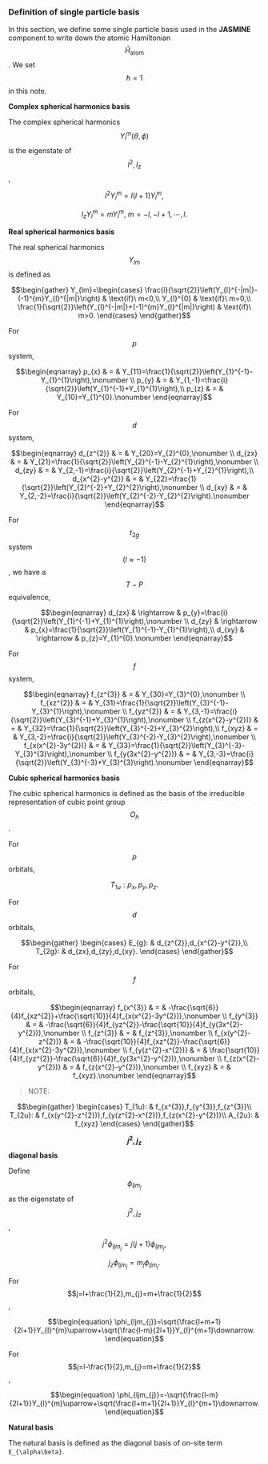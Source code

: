### Definition of single particle basis

In this section, we define some single particle basis used in the **JASMINE** component to write down the atomic Hamiltonian $$\hat{H}_{\text{atom}}$$. We set $$\hbar=1$$ in this note.

**Complex spherical harmonics basis**

The complex spherical harmonics $$Y_{l}^{m}(\theta,\phi)$$ is the eigenstate of $$l^{2},l_{z}$$,

```math
\begin{equation}
l^{2}Y_{l}^{m}=l(l+1)Y_{l}^{m},
\end{equation}
```
```math
\begin{equation}
l_{z}Y_{l}^{m}=mY_{l}^{m},\ m=-l,-l+1,\cdots,l.
\end{equation}
```

**Real spherical harmonics basis**

The real spherical harmonics $$Y_{lm}$$ is defined as

```math
\begin{gather}
Y_{lm}=\begin{cases}
\frac{i}{\sqrt{2}}\left(Y_{l}^{-|m|}-(-1)^{m}Y_{l}^{|m|}\right) & \text{if}\ m<0,\\
Y_{l}^{0} & \text{if}\ m=0,\\
\frac{1}{\sqrt{2}}\left(Y_{l}^{-|m|}+(-1)^{m}Y_{l}^{|m|}\right) & \text{if}\ m>0.
\end{cases}
\end{gather}
```

For $$p$$ system,
```math
\begin{eqnarray}
p_{x} & = & Y_{11}=\frac{1}{\sqrt{2}}\left(Y_{1}^{-1}-Y_{1}^{1}\right),\nonumber \\
p_{y} & = & Y_{1,-1}=\frac{i}{\sqrt{2}}\left(Y_{1}^{-1}+Y_{1}^{1}\right),\\
p_{z} & = & Y_{10}=Y_{1}^{0}.\nonumber 
\end{eqnarray}
```

For $$d$$ system,
```math
\begin{eqnarray}
d_{z^{2}} & = & Y_{20}=Y_{2}^{0},\nonumber \\
d_{zx} & = & Y_{21}=\frac{1}{\sqrt{2}}\left(Y_{2}^{-1}-Y_{2}^{1}\right),\nonumber \\
d_{zy} & = & Y_{2,-1}=\frac{i}{\sqrt{2}}\left(Y_{2}^{-1}+Y_{2}^{1}\right),\\
d_{x^{2}-y^{2}} & = & Y_{22}=\frac{1}{\sqrt{2}}\left(Y_{2}^{-2}+Y_{2}^{2}\right),\nonumber \\
d_{xy} & = & Y_{2,-2}=\frac{i}{\sqrt{2}}\left(Y_{2}^{-2}-Y_{2}^{2}\right).\nonumber 
\end{eqnarray}
```

For $$t_{2g}$$ system $$(l\approx-1)$$, we have a $$T-P$$ equivalence, 
```math
\begin{eqnarray}
d_{zx} & \rightarrow & p_{y}=\frac{i}{\sqrt{2}}\left(Y_{1}^{-1}+Y_{1}^{1}\right),\nonumber \\
d_{zy} & \rightarrow & p_{x}=\frac{1}{\sqrt{2}}\left(Y_{1}^{-1}-Y_{1}^{1}\right),\\
d_{xy} & \rightarrow & p_{z}=Y_{1}^{0}.\nonumber 
\end{eqnarray}
```

For $$f$$ system, 
```math
\begin{eqnarray}
f_{z^{3}} & = & Y_{30}=Y_{3}^{0},\nonumber \\
f_{xz^{2}} & = & Y_{31}=\frac{1}{\sqrt{2}}\left(Y_{3}^{-1}-Y_{3}^{1}\right),\nonumber \\
f_{yz^{2}} & = & Y_{3,-1}=\frac{i}{\sqrt{2}}\left(Y_{3}^{-1}+Y_{3}^{1}\right),\nonumber \\
f_{z(x^{2}-y^{2})} & = & Y_{32}=\frac{1}{\sqrt{2}}\left(Y_{3}^{-2}+Y_{3}^{2}\right),\\
f_{xyz} & = & Y_{3,-2}=\frac{i}{\sqrt{2}}\left(Y_{3}^{-2}-Y_{3}^{2}\right),\nonumber \\
f_{x(x^{2}-3y^{2})} & = & Y_{33}=\frac{1}{\sqrt{2}}\left(Y_{3}^{-3}-Y_{3}^{3}\right),\nonumber \\
f_{y(3x^{2}-y^{2})} & = & Y_{3,-3}=\frac{i}{\sqrt{2}}\left(Y_{3}^{-3}+Y_{3}^{3}\right).\nonumber 
\end{eqnarray}
```

**Cubic spherical harmonics basis**

The cubic spherical harmonics is defined as the basis of the irreducible representation of cubic point group $$O_{h}$$.

For $$p$$ orbitals,
```math
\begin{equation}
T_{1u}:p_{x},p_{y},p_{z}.
\end{equation}
```

For $$d$$ orbitals,
```math
\begin{gather}
\begin{cases}
E_{g}: & d_{z^{2}},d_{x^{2}-y^{2}},\\
T_{2g}: & d_{zx},d_{zy},d_{xy}.
\end{cases}
\end{gather}
```

For $$f$$ orbitals,
```math
\begin{eqnarray}
f_{x^{3}} & = & -\frac{\sqrt{6}}{4}f_{xz^{2}}+\frac{\sqrt{10}}{4}f_{x(x^{2}-3y^{2})},\nonumber \\
f_{y^{3}} & = & -\frac{\sqrt{6}}{4}f_{yz^{2}}-\frac{\sqrt{10}}{4}f_{y(3x^{2}-y^{2})},\nonumber \\
f_{z^{3}} & = & f_{z^{3}},\nonumber \\
f_{x(y^{2}-z^{2})} & = & -\frac{\sqrt{10}}{4}f_{xz^{2}}-\frac{\sqrt{6}}{4}f_{x(x^{2}-3y^{2})},\nonumber \\
f_{y(z^{2}-x^{2})} & = & \frac{\sqrt{10}}{4}f_{yz^{2}}-\frac{\sqrt{6}}{4}f_{y(3x^{2}-y^{2})},\nonumber \\
f_{z(x^{2}-y^{2})} & = & f_{z(x^{2}-y^{2})},\nonumber \\
f_{xyz} & = & f_{xyz}.\nonumber 
\end{eqnarray}
```

> NOTE:
```math
\begin{gather}
\begin{cases}
T_{1u}: & f_{x^{3}},f_{y^{3}},f_{z^{3}}\\
T_{2u}: & f_{x(y^{2}-z^{2})},f_{y(z^{2}-x^{2})},f_{z(x^{2}-y^{2})}\\
A_{2u}: & f_{xyz}
\end{cases}
\end{gather}
```

**$$j^{2},j_{z}$$ diagonal basis**

Define $$\phi_{ljm_{j}}$$ as the eigenstate of $$j^{2},j_{z}$$,

```math
\begin{equation}
j^{2}\phi_{ljm_{j}}=j(j+1)\phi_{ljm_{j}},
\end{equation}
```

```math
\begin{equation}
j_{z}\phi_{ljm_{j}}=m_{j}\phi_{ljm_{j}}.
\end{equation}
```

For $$j=l+\frac{1}{2},m_{j}=m+\frac{1}{2}$$,
```math
\begin{equation}
\phi_{ljm_{j}}=\sqrt{\frac{l+m+1}{2l+1}}Y_{l}^{m}\uparrow+\sqrt{\frac{l-m}{2l+1}}Y_{l}^{m+1}\downarrow.
\end{equation}
```

For $$j=l-\frac{1}{2},m_{j}=m+\frac{1}{2}$$,
```math
\begin{equation}
\phi_{ljm_{j}}=-\sqrt{\frac{l-m}{2l+1}}Y_{l}^{m}\uparrow+\sqrt{\frac{l+m+1}{2l+1}}Y_{l}^{m+1}\downarrow.
\end{equation}
```

**Natural basis**

The natural basis is defined as the diagonal basis of on-site term ``E_{\alpha\beta}``.